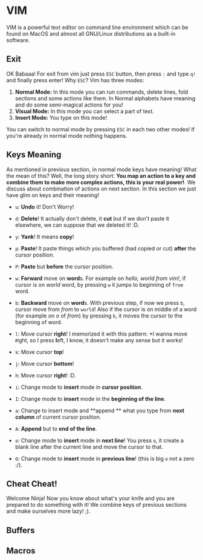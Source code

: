# VIM

VIM is a powerful text editor on command line environment which can be found on MacOS and almost all GNU/Linux distributions as a built-in software.

## Exit

OK Babaaa! For exit from vim just press `ESC` button, then press `:` and type `q!` and finally press enter! Why `ESC`? Vim has three modes:

1. **Normal Mode:** In this mode you can run commands, delete lines, fold sections and some actions like them. In Normal alphabets have meaning and do some semi-magical actions for you!
2. **Visual Mode:** In this mode you can select a part of text.
3. **Insert Mode:** You type on this mode!

You can switch to normal mode by pressing `ESC` in each two other modes! If you're already in normal mode nothing happens.

## Keys Meaning

As mentioned in previous section, in normal mode keys have meaning! What the mean of this? Well, the long story short: **You map an action to a key and combine them to make more complex actions, this is your real power!**. We discuss about combination of actions on next section. In this section we just have glim on keys and their meaning!

* `u`: **Undo** it! Don't Worry!

* `d`: **Delete**! It actually don't delete, it **cut** but if we don't paste it elsewhere, we can suppose that we deleted it! :D.
* `y`: **Yank**! It means **copy**!
* `p`: **Paste**! It paste things which you buffered (had copied or cut) **after** the cursor position.
* `P`: **Paste** but **before** the cursor position.

* `w`: **Forward** move on **word**s. For example on *hello, world from vim!*, if cursor is on *world* word, by pressing `w` it jumps to beginning of `from` word.
* `b`: **Backward** move on **word**s. With previous step, if now we press `b`, cursor move from *from* to `world`! Also if the cursor is on middle of a word (for example on *o* of *from*) by pressing `b`, it moves the cursor to the beginning of word.
* `l`: Move cursor **right**! I memorized it with this pattern: *I wanna move **r**ight, so I press **l**eft, I know, it doesn't make any sense but it works!
* `k`: Move cursor **top**!
* `j`: Move cursor **bottom**!
* `h`: Move cursor **right**! :D.
* `i`: Change mode to **insert** mode in **cursor position**.
* `I`: Change mode to **insert** mode in the **beginning of the line**.
* `a`: Change to insert mode and **append ** what you type from **next column** of current cursor position.
* `A`: **Append** but to **end of the line**.
* `o`: Change mode to **insert** mode in **next line**! You press `o`, it create a blank line after the current line and move the cursor to that.
* `O`: Change mode to **insert** mode in **previous line**! (this is big `o` not a zero :/).

## Cheat Cheat!

Welcome Ninja! Now you know about what's your knife and you are prepared to do something with it! We combine keys of previous sections and make ourselves more lazy! ;).

## Buffers



## Macros

